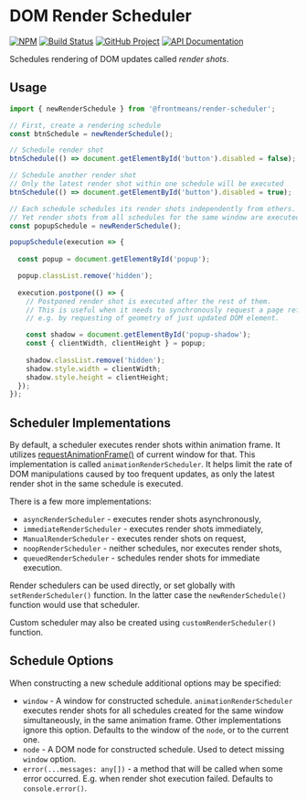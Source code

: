 DOM Render Scheduler 
====================

[![NPM][npm-image]][npm-url]
[![Build Status][build-status-img]][build-status-link]
[![GitHub Project][github-image]][github-url]
[![API Documentation][api-docs-image]][api-docs-url]

Schedules rendering of DOM updates called _render shots_.

[npm-image]: https://img.shields.io/npm/v/@frontmeans/render-scheduler.svg?logo=npm
[npm-url]: https://www.npmjs.com/package/@frontmeans/render-scheduler
[build-status-img]: https://github.com/frontmeans/render-scheduler/workflows/Build/badge.svg
[build-status-link]: https://github.com/frontmeans/render-scheduler/actions?query=workflow%3ABuild
[github-image]: https://img.shields.io/static/v1?logo=github&label=GitHub&message=project&color=informational
[github-url]: https://github.com/frontmeans/render-scheduler
[api-docs-image]: https://img.shields.io/static/v1?logo=typescript&label=API&message=docs&color=informational
[api-docs-url]: https://frontmeans.github.io/render-scheduler/index.html


Usage
-----

```typescript
import { newRenderSchedule } from '@frontmeans/render-scheduler';

// First, create a rendering schedule
const btnSchedule = newRenderSchedule();

// Schedule render shot
btnSchedule(() => document.getElementById('button').disabled = false);

// Schedule another render shot
// Only the latest render shot within one schedule will be executed 
btnSchedule(() => document.getElementById('button').disabled = true);

// Each schedule schedules its render shots independently from others.
// Yet render shots from all schedules for the same window are executed in the same animation frame.
const popupSchedule = newRenderSchedule();

popupSchedule(execution => {
  
  const popup = document.getElementById('popup');

  popup.classList.remove('hidden');
  
  execution.postpone(() => {
    // Postponed render shot is executed after the rest of them.
    // This is useful when it needs to synchronously request a page reflow,
    // e.g. by requesting of geometry of just updated DOM element.  

    const shadow = document.getElementById('popup-shadow');
    const { clientWidth, clientHeight } = popup;
    
    shadow.classList.remove('hidden');
    shadow.style.width = clientWidth;
    shadow.style.height = clientHeight;
  });
});
```


Scheduler Implementations
-------------------------

By default, a scheduler executes render shots within animation frame. It utilizes [requestAnimationFrame()]
of current window for that. This implementation is called `animationRenderScheduler`. It helps limit the rate
of DOM manipulations caused by too frequent updates, as only the latest render shot in the same schedule is executed.

There is a few more implementations:

- `asyncRenderScheduler` - executes render shots asynchronously,
- `immediateRenderScheduler` - executes render shots immediately,
- `ManualRenderScheduler` - executes render shots on request,
- `noopRenderScheduler` - neither schedules, nor executes render shots,
- `queuedRenderScheduler` - schedules render shots for immediate execution. 

Render schedulers can be used directly, or set globally with `setRenderScheduler()` function. In the latter case
the `newRenderSchedule()` function would use that scheduler.

Custom scheduler may also be created using `customRenderScheduler()` function.

[requestAnimationFrame()]: https://developer.mozilla.org/en-US/docs/Web/API/window/requestAnimationFrame


Schedule Options
----------------

When constructing a new schedule additional options may be specified:

- `window` - A window for constructed schedule.
  `animationRenderScheduler` executes render shots for all schedules created for the same window simultaneously,
  in the same animation frame.
  Other implementations ignore this option.
  Defaults to the window of the `node`, or to the current one.
- `node` - A DOM node for constructed schedule.
  Used to detect missing `window` option.
- `error(...messages: any[])` - a method that will be called when some error occurred.
  E.g. when render shot execution failed.
  Defaults to `console.error()`.   

